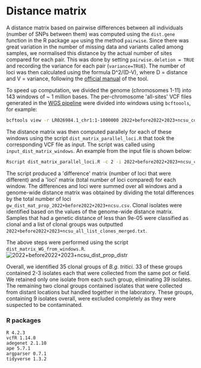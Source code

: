 # Distance matrix

A distance matrix based on pairwise differences between all individuals (number of SNPs between them) was computed using the `dist.gene` function in the R package `ape` using the method `pairwise`. Since there was great variation in the number of missing data and variants called among samples, we normalised this distance by the actual number of sites compared for each pair. This was done by setting `pairwise.deletion = TRUE` and recording the variance for each pair (`variance=TRUE`). The number of loci was then calculated using the formula D^2/(D-V), where D = distance and V = variance, following the [official manual](https://search.r-project.org/CRAN/refmans/ape/html/dist.gene.html) of the tool. 

To speed up computation, we divided the genome (chromosomes 1-11) into 143 windows of ~ 1 million bases. The per-chromosome 'all-sites' VCF files generated in the [WGS pipeline](../WGS_pipeline/WGS_pipeline.md) were divided into windows using `bcftoools`, for example:
```bash
bcftools view -r LR026984.1_chr1:1-1000000 2022+before2022+2023+ncsu_covg15_recoded_LR026984.1_chr1.vcf.gz -Oz -o 2022+before2022+2023+ncsu_covg15_recoded_LR026984.1_chr1_1-1000000.vcf.gz && tabix -p vcf 2022+before2022+2023+ncsu_covg15_recoded_LR026984.1_chr1_1-1000000.vcf.gz

```

The distance matrix was then computed parallely for each of these windows using the script `dist_matrix_parallel_loci.R` that took the corresponding VCF file as input. The script was called using `input_dist_matrix_windows`. An example from the input file is shown below:
```bash
Rscript dist_matrix_parallel_loci.R -c 2 -i 2022+before2022+2023+ncsu_covg15_recoded_LR026984.1_chr1_1-1000000.vcf.gz -o chr1_1-1000000
```  
The script produced a 'difference' matrix (number of loci that were different) and a 'loci' matrix (total number of loci compared) for each window. The differences and loci were summed over all windows and a genome-wide distance matrix was obtained by dividing the total differences by the total number of loci `gw_dist_mat_prop_2022+before2022+2023+ncsu.csv`. 
Clonal isolates were identified based on the values of the genome-wide distance matrix. Samples that had a genetic distance of less than 9e-05 were classified as clonal and a list of clonal groups was outputted `2022+before2022+2023+ncsu_all_list_clones_merged.txt`. 

The above steps were performed using the script `dist_matrix_WG_from_windows.R`.
![2022+before2022+2023+ncsu_dist_prop_distr](https://github.com/fmenardo/Bgt_popgen_Europe_2024/assets/90404355/ab3b4cbe-5810-4835-96d6-dd575f847017)

Overall, we identified 35 clonal groups of _B.g. tritici_. 33 of these groups contained 2-3 isolates each that were collected from the same pot or field. We retained only one isolate from each such group, eliminating 39 isolates. The remaining two clonal groups contained isolates that were collected from distant locations but handled together in the laboratory. These groups, containing 9 isolates overall, were excluded completely as they were suspected to be contaminated.   

### R packages
```
R 4.2.3
vcfR 1.14.0
adegenet 2.1.10
ape 5.7.1
argparser 0.7.1
tidyverse 1.3.2
```
